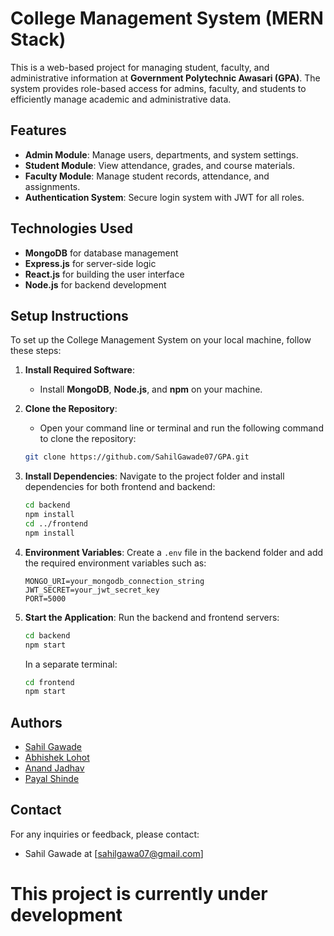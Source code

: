 # College Management System (MERN Stack)

This is a web-based project for managing student, faculty, and administrative information at **Government Polytechnic Awasari (GPA)**. The system provides role-based access for admins, faculty, and students to efficiently manage academic and administrative data.

## Features

- **Admin Module**: Manage users, departments, and system settings.
- **Student Module**: View attendance, grades, and course materials.
- **Faculty Module**: Manage student records, attendance, and assignments.
- **Authentication System**: Secure login system with JWT for all roles.

## Technologies Used

- **MongoDB** for database management
- **Express.js** for server-side logic
- **React.js** for building the user interface
- **Node.js** for backend development

## Setup Instructions

To set up the College Management System on your local machine, follow these steps:

1. **Install Required Software**:

   - Install **MongoDB**, **Node.js**, and **npm** on your machine.

2. **Clone the Repository**:

   - Open your command line or terminal and run the following command to clone the repository:

   ```bash
   git clone https://github.com/SahilGawade07/GPA.git
   ```

3. **Install Dependencies**:
   Navigate to the project folder and install dependencies for both frontend and backend:

   ```bash
   cd backend
   npm install
   cd ../frontend
   npm install
   ```

4. **Environment Variables**:
   Create a `.env` file in the backend folder and add the required environment variables such as:

   ```env
   MONGO_URI=your_mongodb_connection_string
   JWT_SECRET=your_jwt_secret_key
   PORT=5000
   ```

5. **Start the Application**:
   Run the backend and frontend servers:
   ```bash
   cd backend
   npm start
   ```
   In a separate terminal:
   ```bash
   cd frontend
   npm start
   ```

## Authors

- [Sahil Gawade](https://github.com/Sahil1459)
- [Abhishek Lohot](https://github.com/CodeWizAbhi)
- [Anand Jadhav](https://github.com/AnandJadhav08)
- [Payal Shinde](https://github.com/PayalShinde07)

## Contact

For any inquiries or feedback, please contact:

- Sahil Gawade at [sahilgawa07@gmail.com]

# This project is currently under development
